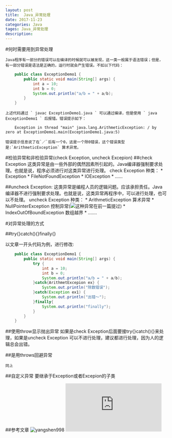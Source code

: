 ```yaml
---
layout: post
title:  Java_异常处理
date: 2017-11-23
categories: Java
tages: Java_异常处理
description: 
---
```


#何时需要用到异常处理

    Java程序有一部分的错误可以在编译的时候就可以被发现，这一类一般属于语法错误；但是，有一部分错误是语法是正确的，运行时就会产生错误。不如以下代码：

```java
	public class ExceptionDemo1 {
		public static void main(String[] args) {
			int a = 10;
			int b = 0;
			System.out.println("a/b = " + a/b);
		}
	}
```

	上述代码通过 ` javac ExceptionDemo1.java ` 可以通过编译，但是使用 ` java ExceptionDemo1 ` 后报错。错误提示如下：

```
	Exception in thread "main" java.lang.ArithmeticException: / by zero at ExceptionDemo1.main(ExceptionDemo1.java:5)
```

	错误提示信息说了在`／`后有一个0，这是一个除0错误，这个错误类型是:`ArithmeticException` 算术异常。

#检验异常和非检验异常(check Exception, uncheck Excepion)
##check Exception
    这类异常是由一些外部的偶然因素所引起的。Java编译器强制要求处理。也就是说，程序必须进行对这类异常进行处理。
    check Exception 种类：
    * Exception
    * FileNotFoundException
    * IOException
    * ......  

##uncheck Exception:
	这类异常是编程人员的逻辑问题。应该承担责任。Java编译器不进行强制要求处理。也就是说，这类异常再程序中，可以进行处理，也可以不处理。
	uncheck Exception 种类：
    * ArithmeticException    算术异常
    * NullPointerException   控制异常(![这种异常在前一篇提过](../2017-11-08-Java-Constructor-Summary))
    * IndexOutOfBoundException 数组越界
    * .......

#对异常处理的方式

##try{}catch(){}finally{}

以文章一开头代码为例，进行修改:

```java
	public class ExceptionDemo1 {
		public static void main(String[] args) {
			try {
				int a = 10;
				int b = 0;
				System.out.println("a/b = " + a/b);
			}catch{ArithmetExcepion ex} {
				System.out.println("除数错误");
			}catch(Exception ex1) {
				System.out.println("出错～");
			}finally{
				System.out.println("finally");
			}
		}
	}	
```

##使用throw显示抛出异常
    如果是check Exception后面要接try{}catch(){}来处理，如果是uncheck Exception 可以不进行处理，建议都进行处理，因为人的逻辑总会出错。

##是用throws回避异常

    同上

##自定义异常
    要继承于Exception或者Excepion的子类


##参考文章
![yangshen998](http://yangshen998.iteye.com/blog/1311682)
![mengdd](http://www.cnblogs.com/mengdd/archive/2013/02/03/2890923.html)